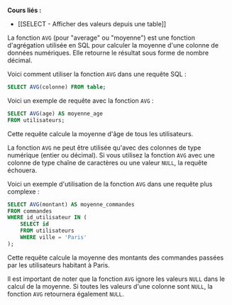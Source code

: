 **Cours liés :**
- [[SELECT - Afficher des valeurs depuis une table]]

La fonction `AVG` (pour "average" ou "moyenne") est une fonction d'agrégation utilisée en SQL pour calculer la moyenne d'une colonne de données numériques. Elle retourne le résultat sous forme de nombre décimal.

Voici comment utiliser la fonction `AVG` dans une requête SQL :

```sql
SELECT AVG(colonne) FROM table;
```

Voici un exemple de requête avec la fonction `AVG` :

```sql
SELECT AVG(age) AS moyenne_age
FROM utilisateurs;
```

Cette requête calcule la moyenne d'âge de tous les utilisateurs.

La fonction `AVG` ne peut être utilisée qu'avec des colonnes de type numérique (entier ou décimal). Si vous utilisez la fonction `AVG` avec une colonne de type chaîne de caractères ou une valeur `NULL`, la requête échouera.

Voici un exemple d'utilisation de la fonction `AVG` dans une requête plus complexe :

```sql
SELECT AVG(montant) AS moyenne_commandes
FROM commandes
WHERE id_utilisateur IN (
	SELECT id 
	FROM utilisateurs 
	WHERE ville = 'Paris'
);
```

Cette requête calcule la moyenne des montants des commandes passées par les utilisateurs habitant à Paris.

Il est important de noter que la fonction `AVG` ignore les valeurs `NULL` dans le calcul de la moyenne. Si toutes les valeurs d'une colonne sont `NULL`, la fonction `AVG` retournera également `NULL`.